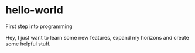 # hello-world
First step into programming

Hey, I just want to learn some new features, expand my horizons and create some helpful stuff. 
